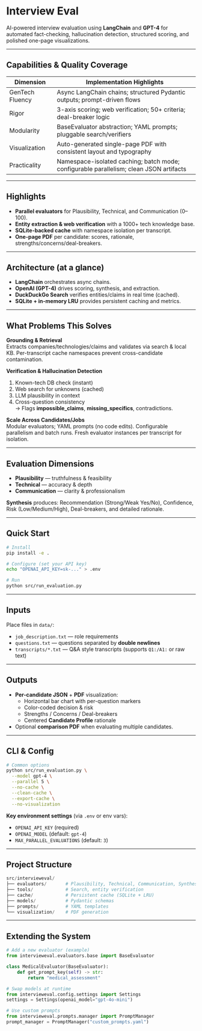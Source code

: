 # Interview Eval

AI-powered interview evaluation using **LangChain** and **GPT-4** for automated fact-checking, hallucination detection, structured scoring, and polished one-page visualizations.

---

## Capabilities & Quality Coverage

| Dimension            | Implementation Highlights                                                                 |
|---------------------|---------------------------------------------------------------------------------------------|
| GenTech Fluency     | Async LangChain chains; structured Pydantic outputs; prompt-driven flows                    |
| Rigor               | 3-axis scoring; web verification; 50+ criteria; deal-breaker logic                          |
| Modularity          | BaseEvaluator abstraction; YAML prompts; pluggable search/verifiers                         |
| Visualization       | Auto-generated single-page PDF with consistent layout and typography                        |
| Practicality        | Namespace-isolated caching; batch mode; configurable parallelism; clean JSON artifacts      |

---

## Highlights

- **Parallel evaluators** for Plausibility, Technical, and Communication (0–100).
- **Entity extraction & web verification** with a 1000+ tech knowledge base.
- **SQLite-backed cache** with namespace isolation per transcript.
- **One-page PDF** per candidate: scores, rationale, strengths/concerns/deal-breakers.

---

## Architecture (at a glance)

- **LangChain** orchestrates async chains.
- **OpenAI (GPT-4)** drives scoring, synthesis, and extraction.
- **DuckDuckGo Search** verifies entities/claims in real time (cached).
- **SQLite + in-memory LRU** provides persistent caching and metrics.

---

## What Problems This Solves

**Grounding & Retrieval**  
Extracts companies/technologies/claims and validates via search & local KB. Per-transcript cache namespaces prevent cross-candidate contamination.

**Verification & Hallucination Detection**  
1) Known-tech DB check (instant)  
2) Web search for unknowns (cached)  
3) LLM plausibility in context  
4) Cross-question consistency  
→ Flags **impossible_claims**, **missing_specifics**, contradictions.

**Scale Across Candidates/Jobs**  
Modular evaluators; YAML prompts (no code edits). Configurable parallelism and batch runs. Fresh evaluator instances per transcript for isolation.

---

## Evaluation Dimensions

- **Plausibility** — truthfulness & feasibility  
- **Technical** — accuracy & depth  
- **Communication** — clarity & professionalism  

**Synthesis** produces: Recommendation (Strong/Weak Yes/No), Confidence, Risk (Low/Medium/High), Deal-breakers, and detailed rationale.

---

## Quick Start

```bash
# Install
pip install -e .

# Configure (set your API key)
echo "OPENAI_API_KEY=sk-..." > .env

# Run
python src/run_evaluation.py
```

---

## Inputs

Place files in `data/`:
- `job_description.txt` — role requirements
- `questions.txt` — questions separated by **double newlines**
- `transcripts/*.txt` — Q&A style transcripts (supports `Q1:/A1:` or raw text)

---

## Outputs

- **Per-candidate JSON** + **PDF** visualization:
  - Horizontal bar chart with per-question markers
  - Color-coded decision & risk
  - Strengths / Concerns / Deal-breakers
  - Centered **Candidate Profile** rationale
- Optional **comparison PDF** when evaluating multiple candidates.

---

## CLI & Config

```bash
# Common options
python src/run_evaluation.py \
  --model gpt-4 \
  --parallel 5 \
  --no-cache \
  --clean-cache \
  --export-cache \
  --no-visualization
```

**Key environment settings** (via `.env` or env vars):
- `OPENAI_API_KEY` (required)
- `OPENAI_MODEL` (default: `gpt-4`)
- `MAX_PARALLEL_EVALUATIONS` (default: `3`)

---

## Project Structure

```python
src/intervieweval/
├── evaluators/       # Plausibility, Technical, Communication, Synthesis
├── tools/            # Search, entity verification
├── cache/            # Persistent cache (SQLite + LRU)
├── models/           # Pydantic schemas
├── prompts/          # YAML templates
└── visualization/    # PDF generation
```

---

## Extending the System

```python
# Add a new evaluator (example)
from intervieweval.evaluators.base import BaseEvaluator

class MedicalEvaluator(BaseEvaluator):
    def get_prompt_key(self) -> str:
        return "medical_assessment"

# Swap models at runtime
from intervieweval.config.settings import Settings
settings = Settings(openai_model="gpt-4o-mini")

# Use custom prompts
from intervieweval.prompts.manager import PromptManager
prompt_manager = PromptManager("custom_prompts.yaml")
```
